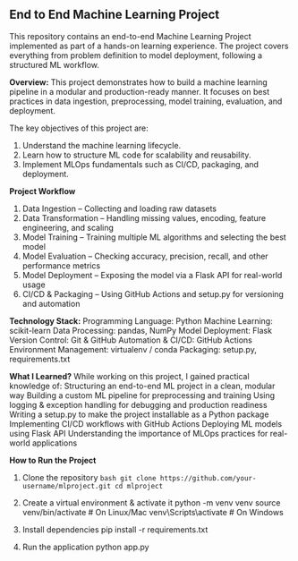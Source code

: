 ## End to End Machine Learning Project
This repository contains an end-to-end Machine Learning Project implemented as part of a hands-on learning experience. The project covers everything from problem definition to model deployment, following a structured ML workflow.

**Overview:**
This project demonstrates how to build a machine learning pipeline in a modular and production-ready manner. It focuses on best practices in data ingestion, preprocessing, model training, evaluation, and deployment.

The key objectives of this project are:
1. Understand the machine learning lifecycle.
2. Learn how to structure ML code for scalability and reusability.
3. Implement MLOps fundamentals such as CI/CD, packaging, and deployment.

**Project Workflow**
1. Data Ingestion – Collecting and loading raw datasets
2. Data Transformation – Handling missing values, encoding, feature engineering, and scaling
3. Model Training – Training multiple ML algorithms and selecting the best model
4. Model Evaluation – Checking accuracy, precision, recall, and other performance metrics
5. Model Deployment – Exposing the model via a Flask API for real-world usage
6. CI/CD & Packaging – Using GitHub Actions and setup.py for versioning and automation

**Technology Stack:**
Programming Language: Python
Machine Learning: scikit-learn
Data Processing: pandas, NumPy
Model Deployment: Flask
Version Control: Git & GitHub
Automation & CI/CD: GitHub Actions
Environment Management: virtualenv / conda
Packaging: setup.py, requirements.txt

**What I Learned?**
While working on this project, I gained practical knowledge of:
Structuring an end-to-end ML project in a clean, modular way
Building a custom ML pipeline for preprocessing and training
Using logging & exception handling for debugging and production readiness
Writing a setup.py to make the project installable as a Python package
Implementing CI/CD workflows with GitHub Actions
Deploying ML models using Flask API
Understanding the importance of MLOps practices for real-world applications


**How to Run the Project**

1. Clone the repository
```bash git clone https://github.com/your-username/mlproject.git cd mlproject ```

2. Create a virtual environment & activate it
python -m venv venv
source venv/bin/activate   # On Linux/Mac
venv\Scripts\activate      # On Windows

3. Install dependencies
pip install -r requirements.txt

4. Run the application
python app.py

